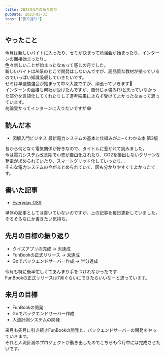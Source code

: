 ```yaml
---
title: 2023年5月の振り返り
pubDate: 2023-05-31
tags: ["振り返り"]
---
```


## やったこと

今月は新しいバイトに入ったり、ゼミが決まって勉強会が始まったり、インターンの面接始まったり…  
色々新しいことが始まったなぁって感じの月でした。  
新しいバイトはAI系のとこで開発はしないんですが、高品質な教材が揃っているのでいっぱい知識吸収していきたいです。  
ゼミは早速勉強会が始まって中々大変ですが、頑張っていきます💪  
インターンの面接も何社か受けたんですが、自分じゃ強み(?)と思っていなかった部分を言語化してくれたりして選考結果によらず受けてよかったなぁって思っています。  
勿論受かってインターンに入りたいですが😂  

## 読んだ本

- 図解入門ビジネス 最新電力システムの基本と仕組みがよ~くわかる本 第3版

昔から何となく電気関係が好きなので、タイトルに惹かれて読みました。  
今は電力システム改革期で小売が自由化されたり、CO2を排出しないクリーンな発電が求められていたり、スマートグリッド化していったり…  
そんな電力システムの今がまとめられていて、図も分かりやすくてよかったです。  

## 書いた記事

- [Everyday OSS](https://yashikota.com/blog/oss)

単体の記事としては書いていないのですが、上の記事を毎日更新していました。  
そろそろなにか書きたい気持ち。  

## 先月の目標の振り返り

- クイズアプリの完成
  → 未達成
- FunBookの正式リリース
  → 未達成
- Goでバックエンドサーバー作成
  → 半分達成

今月も特に後半忙しくてあんまり手をつけれなかったです…  
FunBookの正式リリースは7月ぐらいにできたらいいなーと思っています。  

## 来月の目標

- FunBookの開発
- Goでバックエンドサーバー作成
- 人流計測システムの開発

来月も先月に引き続きFunBookの開発と、バックエンドサーバーの開発をやっていきます。  
それと人流計測のプロジェクトが動き出したのでこちらも今月中には完成させたいです。  
